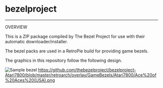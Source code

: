 # bezelproject

-------
OVERVIEW

This is a ZIP package compiled by The Bezel Project for use with their automatic downloader/installer.

The bezel packs are used in a RetroPie build for providing game bezels.

The graphics in this repository follow the following design.

![Sample bezel](https://github.com/thebezelproject/bezelproject-Atari7800/blob/master/retroarch/overlay/GameBezels/Atari7800/Ace%20of%20Aces%20(USA).png?raw=true)
https://github.com/thebezelproject/bezelproject-Atari7800/blob/master/retroarch/overlay/GameBezels/Atari7800/Ace%20of%20Aces%20(USA).png
